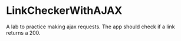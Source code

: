 LinkCheckerWithAJAX
===================

A lab to practice making ajax requests.  The app should check if a link returns a 200.
